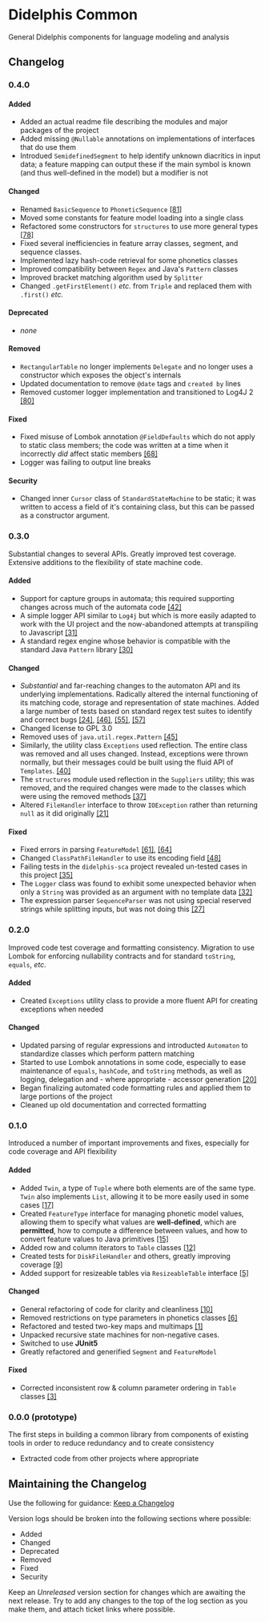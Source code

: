# Didelphis Common
General Didelphis components for language modeling and analysis

## Changelog

### 0.4.0

#### Added
 - Added an actual readme file describing the modules and major packages of
   the project
 - Added missing `@Nullable` annotations on implementations of interfaces that
   do use them
 - Introdued `SemidefinedSegment` to help identify unknown diacritics in input
   data; a feature mapping can output these if the main symbol is known (and 
   thus well-defined in the model) but a modifier is not
#### Changed
 - Renamed `BasicSequence` to `PhoneticSequence`
   [[81]](https://github.com/samanthamccabe/didelphis-common/issues/81)
 - Moved some constants for feature model loading into a single class
 - Refactored some constructors for `structures` to use more general types
   [[78]](https://github.com/samanthamccabe/didelphis-common/issues/78)
 - Fixed several inefficiencies in feature array classes, segment, and sequence
   classes.
 - Implemented lazy hash-code retrieval for some phonetics classes
 - Improved compatibility between `Regex` and Java's `Pattern` classes
 - Improved bracket matching algorithm used by `Splitter`
  - Changed `.getFirstElement()` *etc.* from `Triple` and replaced them with 
    `.first()` *etc.*  
#### Deprecated
 - *none*
#### Removed
 - `RectangularTable` no longer implements `Delegate` and no longer uses a
   constructor which exposes the object's internals
 - Updated documentation to remove `@date` tags and `created by` lines
 - Removed customer logger implementation and transitioned to Log4J 2
   [[80]](https://github.com/samanthamccabe/didelphis-common/issues/80)
#### Fixed
 - Fixed misuse of Lombok annotation `@FieldDefaults` which do not apply to 
   static class members; the code was written at a time when it incorrectly
   *did* affect static members
   [[68]](https://github.com/samanthamccabe/didelphis-common/issues/68)
 - Logger was failing to output line breaks
#### Security
- Changed inner `Cursor` class of `StandardStateMachine` to be static; it was 
	written to access a field of it's containing class, but this can be passed
	as a constructor argument.

### 0.3.0
Substantial changes to several APIs. Greatly improved test coverage. Extensive
additions to the flexibility of state machine code.

#### Added
- Support for capture groups in automata; this required supporting changes
	across much of the automata code
	[[42]](https://github.com/samanthamccabe/didelphis-common/issues/42)
- A simple logger API similar to `Log4j` but which is more easily adapted to
	work with the UI project and the now-abandoned attempts at transpiling to
	Javascript
	[[31]](https://github.com/samanthamccabe/didelphis-common/issues/31)
- A standard regex engine whose behavior is compatible with the standard Java
	`Pattern` library
	[[30]](https://github.com/samanthamccabe/didelphis-common/issues/30)

#### Changed
- *Substantial* and far-reaching changes to the automaton API and its underlying
	implementations. Radically altered the internal functioning of its matching
	code, storage and representation of state machines. Added a large number of 
	tests based on standard regex test suites to identify and correct bugs
	[[24]](https://github.com/samanthamccabe/didelphis-common/issues/24),
	[[46]](https://github.com/samanthamccabe/didelphis-common/issues/46),
	[[55]](https://github.com/samanthamccabe/didelphis-common/issues/55),
	[[57]](https://github.com/samanthamccabe/didelphis-common/issues/57)
- Changed license to GPL 3.0
- Removed uses of `java.util.regex.Pattern` 
	[[45]](https://github.com/samanthamccabe/didelphis-common/issues/45)
- Similarly, the utility class `Exceptions` used reflection. The entire class
	was removed and all uses changed. Instead, exceptions were thrown normally,
	but their messages could be built using the fluid API of `Templates`.
	[[40]](https://github.com/samanthamccabe/didelphis-common/issues/40)
- The `structures` module used reflection in the `Suppliers` utility; this was
	removed, and the required changes were made to the classes which were using
	the removed methods
	[[37]](https://github.com/samanthamccabe/didelphis-common/issues/37)
- Altered `FileHandler` interface to throw `IOException` rather than returning
	`null` as it did originally
	[[21]](https://github.com/samanthamccabe/didelphis-common/issues/21)

#### Fixed
- Fixed errors in parsing `FeatureModel`
	[[61]](https://github.com/samanthamccabe/didelphis-common/issues/61),
	[[64]](https://github.com/samanthamccabe/didelphis-common/issues/64)
- Changed `ClassPathFileHandler` to use its encoding field
	[[48]](https://github.com/samanthamccabe/didelphis-common/issues/48)
- Failing tests in the `didelphis-sca` project revealed un-tested cases in this
	project
	[[35]](https://github.com/samanthamccabe/didelphis-common/issues/35)
- The `Logger` class was found to exhibit some unexpected behavior when only a
	`String` was provided as an argument with no template data
	[[32]](https://github.com/samanthamccabe/didelphis-common/issues/32)
- The expression parser `SequenceParser` was not using special reserved strings
	while splitting inputs, but was not doing this
	[[27]](https://github.com/samanthamccabe/didelphis-common/issues/27)

### 0.2.0
Improved code test coverage and formatting consistency. Migration to use Lombok
for enforcing nullability contracts and for standard `toString`, `equals`, 
*etc.*

#### Added
- Created `Exceptions` utility class to provide a more fluent API for creating
exceptions when needed

#### Changed
- Updated parsing of regular expressions and introducted `Automaton` to 
standardize classes which perform pattern matching
- Started to use Lombok annotations in some code, especially to ease maintenance
	of `equals`, `hashCode`, and `toString` methods, as well as logging,
	delegation and - where appropriate - accessor generation
	[[20]](https://github.com/samanthamccabe/didelphis-common/issues/20)
- Began finalizing automated code formatting rules and applied them to large
portions of the project
- Cleaned up old documentation and corrected formatting

### 0.1.0
Introduced a number of important improvements and fixes, especially for code
coverage and API flexibility

#### Added
- Added `Twin`, a type of `Tuple` where both elements are of the same type.
`Twin` also implements `List`, allowing it to be more easily used in some cases
	[[17]](https://github.com/samanthamccabe/didelphis-common/issues/17)
- Created `FeatureType` interface for managing phonetic model values, allowing
	them to specify what values are __well-defined__, which are __permitted__,
	how to compute a difference between values, and how to convert feature 
	values to Java primitives
	[[15]](https://github.com/samanthamccabe/didelphis-common/issues/15)
- Added row and column iterators to `Table` classes 
	[[12]](https://github.com/samanthamccabe/didelphis-common/issues/12)
- Created tests for `DiskFileHandler` and others, greatly improving coverage
	[[9]](https://github.com/samanthamccabe/didelphis-common/issues/9)
- Added support for resizeable tables via `ResizeableTable` interface
	[[5]](https://github.com/samanthamccabe/didelphis-common/issues/5)
#### Changed
- General refactoring of code for clarity and cleanliness
	[[10]](https://github.com/samanthamccabe/didelphis-common/issues/10)
- Removed restrictions on type parameters in phonetics classes 
	[[6]](https://github.com/samanthamccabe/didelphis-common/issues/6)
- Refactored and tested two-key maps and multimaps 
	[[1]](https://github.com/samanthamccabe/didelphis-common/issues/1)
- Unpacked recursive state machines for non-negative cases.
- Switched to use __JUnit5__
- Greatly refactored and generified `Segment` and `FeatureModel`

#### Fixed
- Corrected inconsistent row & column parameter ordering in `Table` classes
 [[3]](https://github.com/samanthamccabe/didelphis-common/issues/3)

### 0.0.0 (prototype)
The first steps in building a common library from components of existing tools
in order to reduce redundancy and to create consistency
- Extracted code from other projects where appropriate

## Maintaining the Changelog

Use the following for guidance:
[Keep a Changelog](https://keepachangelog.com/en/0.3.0)

Version logs should be broken into the following sections where possible:
 - Added
 - Changed
 - Deprecated
 - Removed
 - Fixed
 - Security
 
Keep an *Unreleased* version section for changes which are awaiting the next
release. Try to add any changes to the top of the log section as you make them,
and attach ticket links where possible.
